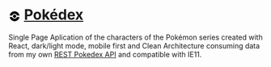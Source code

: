 <h1> <img src="https://raw.githubusercontent.com/giodelabarrera/pokedex/e122ca91de901e4343e6822717aebc288ed26b85/docs/pokeball.svg?token=AAJUPZFLCOPZPCR7FPZVO7C7E5BAO" width="24px" style="vertical-align: middle;"/> <a href="https://pokedex.giodelabarrera.vercel.app" alt="Pokédex">Pokédex</a> </h1>

Single Page Aplication of the characters of the Pokémon series created with React, dark/light mode, mobile first and Clean Architecture consuming data from my own [REST Pokedex API](https://github.com/giodelabarrera/pokedex-api) and compatible with IE11.
